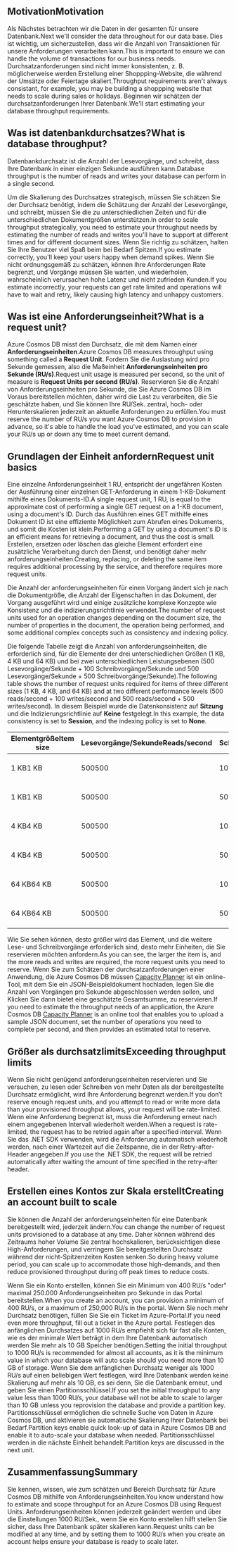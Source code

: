 ## <a name="motivation"></a><span data-ttu-id="5b2d1-101">Motivation</span><span class="sxs-lookup"><span data-stu-id="5b2d1-101">Motivation</span></span>

<span data-ttu-id="5b2d1-102">Als Nächstes betrachten wir die Daten in der gesamten für unsere Datenbank.</span><span class="sxs-lookup"><span data-stu-id="5b2d1-102">Next we'll consider the data throughout for our data base.</span></span> <span data-ttu-id="5b2d1-103">Dies ist wichtig, um sicherzustellen, dass wir die Anzahl von Transaktionen für unsere Anforderungen verarbeiten kann.</span><span class="sxs-lookup"><span data-stu-id="5b2d1-103">This is important to ensure we can handle the volume of transactions for our business needs.</span></span> <span data-ttu-id="5b2d1-104">Durchsatzanforderungen sind nicht immer konsistenten, z. B. möglicherweise werden Erstellung einer Shoppping-Website, die während der Umsätze oder Feiertage skaliert.</span><span class="sxs-lookup"><span data-stu-id="5b2d1-104">Throughput requirements aren't always consistant, for example, you may be building a shoppping website that needs to scale during sales or holidays.</span></span> <span data-ttu-id="5b2d1-105">Beginnen wir schätzen der durchsatzanforderungen Ihrer Datenbank.</span><span class="sxs-lookup"><span data-stu-id="5b2d1-105">We'll start estimating your database throughput requirements.</span></span>

## <a name="what-is-database-throughput"></a><span data-ttu-id="5b2d1-106">Was ist datenbankdurchsatzes?</span><span class="sxs-lookup"><span data-stu-id="5b2d1-106">What is database throughput?</span></span> 

<span data-ttu-id="5b2d1-107">Datenbankdurchsatz ist die Anzahl der Lesevorgänge, und schreibt, dass Ihre Datenbank in einer einzigen Sekunde ausführen kann.</span><span class="sxs-lookup"><span data-stu-id="5b2d1-107">Database throughput is the number of reads and writes your database can perform in a single second.</span></span> 

<span data-ttu-id="5b2d1-108">Um die Skalierung des Durchsatzes strategisch, müssen Sie schätzen Sie der Durchsatz benötigt, indem die Schätzung der Anzahl der Lesevorgänge, und schreibt, müssen Sie die zu unterschiedlichen Zeiten und für die unterschiedlichen Dokumentgrößen unterstützen.</span><span class="sxs-lookup"><span data-stu-id="5b2d1-108">In order to scale throughput strategically, you need to estimate your throughput needs by estimating the number of reads and writes you'll have to support at different times and for different document sizes.</span></span> <span data-ttu-id="5b2d1-109">Wenn Sie richtig zu schätzen, halten Sie Ihre Benutzer viel Spaß beim bei Bedarf Spitzen.</span><span class="sxs-lookup"><span data-stu-id="5b2d1-109">If you estimate correctly, you'll keep your users happy when demand spikes.</span></span> <span data-ttu-id="5b2d1-110">Wenn Sie nicht ordnungsgemäß zu schätzen, können Ihre Anforderungen Rate begrenzt, und Vorgänge müssen Sie warten, und wiederholen, wahrscheinlich verursachen hohe Latenz und nicht zufrieden Kunden.</span><span class="sxs-lookup"><span data-stu-id="5b2d1-110">If you estimate incorrectly, your requests can get rate limited and operations will have to wait and retry, likely causing high latency and unhappy customers.</span></span>

## <a name="what-is-a-request-unit"></a><span data-ttu-id="5b2d1-111">Was ist eine Anforderungseinheit?</span><span class="sxs-lookup"><span data-stu-id="5b2d1-111">What is a request unit?</span></span>

<span data-ttu-id="5b2d1-112">Azure Cosmos DB misst den Durchsatz, die mit dem Namen einer **Anforderungseinheiten**.</span><span class="sxs-lookup"><span data-stu-id="5b2d1-112">Azure Cosmos DB measures throughput using something called a **Request Unit**.</span></span> <span data-ttu-id="5b2d1-113">Fordern Sie die Auslastung wird pro Sekunde gemessen, also die Maßeinheit **Anforderungseinheiten pro Sekunde (RU/s)**.</span><span class="sxs-lookup"><span data-stu-id="5b2d1-113">Request unit usage is measured per second, so the unit of measure is **Request Units per second (RU/s)**.</span></span> <span data-ttu-id="5b2d1-114">Reservieren Sie die Anzahl von Anforderungseinheiten pro Sekunde, die Sie Azure Cosmos DB im Voraus bereitstellen möchten, daher wird die Last zu verarbeiten, die Sie geschätzte haben, und Sie können Ihre RU/Sek. zentral, hoch- oder Herunterskalieren jederzeit an aktuelle Anforderungen zu erfüllen.</span><span class="sxs-lookup"><span data-stu-id="5b2d1-114">You must reserve the number of RU/s you want Azure Cosmos DB to provision in advance, so it's able to handle the load you've estimated, and you can scale your RU/s up or down any time to meet current demand.</span></span>

## <a name="request-unit-basics"></a><span data-ttu-id="5b2d1-115">Grundlagen der Einheit anfordern</span><span class="sxs-lookup"><span data-stu-id="5b2d1-115">Request unit basics</span></span>

<span data-ttu-id="5b2d1-116">Eine einzelne Anforderungseinheit 1 RU, entspricht der ungefähren Kosten der Ausführung einer einzelnen GET-Anforderung in einem 1-KB-Dokument mithilfe eines Dokuments-ID.</span><span class="sxs-lookup"><span data-stu-id="5b2d1-116">A single request unit, 1 RU, is equal to the approximate cost of performing a single GET request on a 1-KB document, using a document's ID.</span></span> <span data-ttu-id="5b2d1-117">Durch das Ausführen eines GET mithilfe eines Dokument ID ist eine effiziente Möglichkeit zum Abrufen eines Dokuments, und somit die Kosten ist klein.</span><span class="sxs-lookup"><span data-stu-id="5b2d1-117">Performing a GET by using a document's ID is an efficient means for retrieving a document, and thus the cost is small.</span></span> <span data-ttu-id="5b2d1-118">Erstellen, ersetzen oder löschen das gleiche Element erfordert eine zusätzliche Verarbeitung durch den Dienst, und benötigt daher mehr anforderungseinheiten.</span><span class="sxs-lookup"><span data-stu-id="5b2d1-118">Creating, replacing, or deleting the same item requires additional processing by the service, and therefore requires more request units.</span></span>

<span data-ttu-id="5b2d1-119">Die Anzahl der anforderungseinheiten für einen Vorgang ändert sich je nach die Dokumentgröße, die Anzahl der Eigenschaften in das Dokument, der Vorgang ausgeführt wird und einige zusätzliche komplexe Konzepte wie Konsistenz und die indizierungsrichtlinie verwendet.</span><span class="sxs-lookup"><span data-stu-id="5b2d1-119">The number of request units used for an operation changes depending on the document size, the number of properties in the document, the operation being performed, and some additional complex concepts such as consistency and indexing policy.</span></span>

<span data-ttu-id="5b2d1-120">Die folgende Tabelle zeigt die Anzahl von anforderungseinheiten, die erforderlich sind, für die Elemente der drei unterschiedlichen Größen (1 KB, 4 KB und 64 KB) und bei zwei unterschiedlichen Leistungsebenen (500 Lesevorgänge/Sekunde + 100 Schreibvorgänge/Sekunde und 500 Lesevorgänge/Sekunde + 500 Schreibvorgänge/Sekunde).</span><span class="sxs-lookup"><span data-stu-id="5b2d1-120">The following table shows the number of request units required for items of three different sizes (1 KB, 4 KB, and 64 KB) and at two different performance levels (500 reads/second + 100 writes/second and 500 reads/second + 500 writes/second).</span></span> <span data-ttu-id="5b2d1-121">In diesem Beispiel wurde die Datenkonsistenz auf **Sitzung** und die Indizierungsrichtlinie auf **Keine** festgelegt.</span><span class="sxs-lookup"><span data-stu-id="5b2d1-121">In this example, the data consistency is set to **Session**, and the indexing policy is set to **None**.</span></span>

| <span data-ttu-id="5b2d1-122">Elementgröße</span><span class="sxs-lookup"><span data-stu-id="5b2d1-122">Item size</span></span> | <span data-ttu-id="5b2d1-123">Lesevorgänge/Sekunde</span><span class="sxs-lookup"><span data-stu-id="5b2d1-123">Reads/second</span></span> | <span data-ttu-id="5b2d1-124">Schreibvorgänge/Sekunde</span><span class="sxs-lookup"><span data-stu-id="5b2d1-124">Writes/second</span></span> | <span data-ttu-id="5b2d1-125">Anforderungseinheiten</span><span class="sxs-lookup"><span data-stu-id="5b2d1-125">Request units</span></span>
| --- | --- | --- | --- |
| <span data-ttu-id="5b2d1-126">1 KB</span><span class="sxs-lookup"><span data-stu-id="5b2d1-126">1 KB</span></span> | <span data-ttu-id="5b2d1-127">500</span><span class="sxs-lookup"><span data-stu-id="5b2d1-127">500</span></span> | <span data-ttu-id="5b2d1-128">100</span><span class="sxs-lookup"><span data-stu-id="5b2d1-128">100</span></span> | <span data-ttu-id="5b2d1-129">(500 * 1) + (100 * 5) = 1.000 RU/s</span><span class="sxs-lookup"><span data-stu-id="5b2d1-129">(500 * 1) + (100 * 5) = 1,000 RU/s</span></span>
| <span data-ttu-id="5b2d1-130">1 KB</span><span class="sxs-lookup"><span data-stu-id="5b2d1-130">1 KB</span></span> | <span data-ttu-id="5b2d1-131">500</span><span class="sxs-lookup"><span data-stu-id="5b2d1-131">500</span></span> | <span data-ttu-id="5b2d1-132">500</span><span class="sxs-lookup"><span data-stu-id="5b2d1-132">500</span></span> | <span data-ttu-id="5b2d1-133">(500 * 1) + (500 * 5) = 3.000 RU/s</span><span class="sxs-lookup"><span data-stu-id="5b2d1-133">(500 * 1) + (500 * 5) = 3,000 RU/s</span></span>
| <span data-ttu-id="5b2d1-134">4 KB</span><span class="sxs-lookup"><span data-stu-id="5b2d1-134">4 KB</span></span> | <span data-ttu-id="5b2d1-135">500</span><span class="sxs-lookup"><span data-stu-id="5b2d1-135">500</span></span> | <span data-ttu-id="5b2d1-136">100</span><span class="sxs-lookup"><span data-stu-id="5b2d1-136">100</span></span> | <span data-ttu-id="5b2d1-137">(500 * 1,3) + (100 * 7) = 1.350 RU/s</span><span class="sxs-lookup"><span data-stu-id="5b2d1-137">(500 * 1.3) + (100 * 7) = 1,350 RU/s</span></span>
| <span data-ttu-id="5b2d1-138">4 KB</span><span class="sxs-lookup"><span data-stu-id="5b2d1-138">4 KB</span></span> | <span data-ttu-id="5b2d1-139">500</span><span class="sxs-lookup"><span data-stu-id="5b2d1-139">500</span></span> | <span data-ttu-id="5b2d1-140">500</span><span class="sxs-lookup"><span data-stu-id="5b2d1-140">500</span></span> | <span data-ttu-id="5b2d1-141">(500 * 1,3) + (500 * 7) = 4.150 RU/s</span><span class="sxs-lookup"><span data-stu-id="5b2d1-141">(500 * 1.3) + (500 * 7) = 4,150 RU/s</span></span>
| <span data-ttu-id="5b2d1-142">64 KB</span><span class="sxs-lookup"><span data-stu-id="5b2d1-142">64 KB</span></span> | <span data-ttu-id="5b2d1-143">500</span><span class="sxs-lookup"><span data-stu-id="5b2d1-143">500</span></span> | <span data-ttu-id="5b2d1-144">100</span><span class="sxs-lookup"><span data-stu-id="5b2d1-144">100</span></span> | <span data-ttu-id="5b2d1-145">(500 * 10) + (100 * 48) = 9.800 RU/s</span><span class="sxs-lookup"><span data-stu-id="5b2d1-145">(500 * 10) + (100 * 48) = 9,800 RU/s</span></span>
| <span data-ttu-id="5b2d1-146">64 KB</span><span class="sxs-lookup"><span data-stu-id="5b2d1-146">64 KB</span></span> | <span data-ttu-id="5b2d1-147">500</span><span class="sxs-lookup"><span data-stu-id="5b2d1-147">500</span></span> | <span data-ttu-id="5b2d1-148">500</span><span class="sxs-lookup"><span data-stu-id="5b2d1-148">500</span></span> | <span data-ttu-id="5b2d1-149">(500 * 10) + (500 * 48) = 29.000 RU/s</span><span class="sxs-lookup"><span data-stu-id="5b2d1-149">(500 * 10) + (500 * 48) = 29,000 RU/s</span></span>
 
<span data-ttu-id="5b2d1-150">Wie Sie sehen können, desto größer wird das Element, und die weitere Lese- und Schreibvorgänge erforderlich sind, desto mehr Einheiten, die Sie reservieren möchten anfordern.</span><span class="sxs-lookup"><span data-stu-id="5b2d1-150">As you can see, the larger the item is, and the more reads and writes are required, the more request units you need to reserve.</span></span> <span data-ttu-id="5b2d1-151">Wenn Sie zum Schätzen der durchsatzanforderungen einer Anwendung, die Azure Cosmos DB müssen [Capacity Planner](https://www.documentdb.com/capacityplanner) ist ein online-Tool, mit dem Sie ein JSON-Beispieldokument hochladen, legen Sie die Anzahl von Vorgängen pro Sekunde abgeschlossen werden sollen, und Klicken Sie dann bietet eine geschätzte Gesamtsumme, zu reservieren.</span><span class="sxs-lookup"><span data-stu-id="5b2d1-151">If you need to estimate the throughput needs of an application, the Azure Cosmos DB [Capacity Planner](https://www.documentdb.com/capacityplanner) is an online tool that enables you to upload a sample JSON document, set the number of operations you need to complete per second, and then provides an estimated total to reserve.</span></span>

## <a name="exceeding-throughput-limits"></a><span data-ttu-id="5b2d1-152">Größer als durchsatzlimits</span><span class="sxs-lookup"><span data-stu-id="5b2d1-152">Exceeding throughput limits</span></span>

<span data-ttu-id="5b2d1-153">Wenn Sie nicht genügend anforderungseinheiten reservieren und Sie versuchen, zu lesen oder Schreiben von mehr Daten als der bereitgestellte Durchsatz ermöglicht, wird Ihre Anforderung begrenzt werden.</span><span class="sxs-lookup"><span data-stu-id="5b2d1-153">If you don’t reserve enough request units, and you attempt to read or write more data than your provisioned throughput allows, your request will be rate-limited.</span></span> <span data-ttu-id="5b2d1-154">Wenn eine Anforderung begrenzt ist, muss die Anforderung erneut nach einem angegebenen Intervall wiederholt werden.</span><span class="sxs-lookup"><span data-stu-id="5b2d1-154">When a request is rate-limited, the request has to be retried again after a specified interval.</span></span> <span data-ttu-id="5b2d1-155">Wenn Sie das .NET SDK verwenden, wird die Anforderung automatisch wiederholt werden, nach einer Wartezeit auf die Zeitspanne, die in der Retry-after-Header angegeben.</span><span class="sxs-lookup"><span data-stu-id="5b2d1-155">If you use the .NET SDK, the request will be retried automatically after waiting the amount of time specified in the retry-after header.</span></span>

## <a name="creating-an-account-built-to-scale"></a><span data-ttu-id="5b2d1-156">Erstellen eines Kontos zur Skala erstellt</span><span class="sxs-lookup"><span data-stu-id="5b2d1-156">Creating an account built to scale</span></span>

<span data-ttu-id="5b2d1-157">Sie können die Anzahl der anforderungseinheiten für eine Datenbank bereitgestellt wird, jederzeit ändern.</span><span class="sxs-lookup"><span data-stu-id="5b2d1-157">You can change the number of request units provisioned to a database at any time.</span></span> <span data-ttu-id="5b2d1-158">Daher können während des Zeitraums hoher Volume Sie zentral hochskalieren, berücksichtigen diese High-Anforderungen, und verringern Sie bereitgestellten Durchsatz während der nicht-Spitzenzeiten Kosten senken.</span><span class="sxs-lookup"><span data-stu-id="5b2d1-158">So during heavy volume period, you can scale up to accommodate those high-demands, and then reduce provisioned throughput during off peak times to reduce costs.</span></span>

<span data-ttu-id="5b2d1-159">Wenn Sie ein Konto erstellen, können Sie ein Minimum von 400 RU/s "oder" maximal 250.000 Anforderungseinheiten pro Sekunde in das Portal bereitstellen.</span><span class="sxs-lookup"><span data-stu-id="5b2d1-159">When you create an account, you can provision a minimum of 400 RU/s, or a maximum of 250,000 RU/s in the portal.</span></span> <span data-ttu-id="5b2d1-160">Wenn Sie noch mehr Durchsatz benötigen, füllen Sie Sie ein Ticket im Azure-Portal.</span><span class="sxs-lookup"><span data-stu-id="5b2d1-160">If you need even more throughput, fill out a ticket in the Azure portal.</span></span> <span data-ttu-id="5b2d1-161">Festlegen des anfänglichen Durchsatzes auf 1000 RU/s empfiehlt sich für fast alle Konten, wie es der minimale Wert beträgt in dem Ihre Datenbank automatisch werden Sie mehr als 10 GB Speicher benötigen.</span><span class="sxs-lookup"><span data-stu-id="5b2d1-161">Setting the initial throughput to 1000 RU/s is recommended for almost all accounts, as it is the minimum value in which your database will auto scale should you need more than 10 GB of storage.</span></span> <span data-ttu-id="5b2d1-162">Wenn Sie dem anfänglichen Durchsatz weniger als 1000 RU/s auf einen beliebigen Wert festlegen, wird Ihre Datenbank werden keine Skalierung auf mehr als 10 GB, es sei denn, Sie die Datenbank erneut, und geben Sie einen Partitionsschlüssel.</span><span class="sxs-lookup"><span data-stu-id="5b2d1-162">If you set the initial throughput to any value less than 1000 RU/s, your database will not be able to scale to larger than 10 GB unless you reprovision the database and provide a partition key.</span></span> <span data-ttu-id="5b2d1-163">Partitionsschlüssel ermöglichen die schnelle Suche von Daten in Azure Cosmos DB, und aktivieren sie automatische Skalierung Ihrer Datenbank bei Bedarf.</span><span class="sxs-lookup"><span data-stu-id="5b2d1-163">Partition keys enable quick look-up of data in Azure Cosmos DB and enable it to auto-scale your database when needed.</span></span> <span data-ttu-id="5b2d1-164">Partitionsschlüssel werden in die nächste Einheit behandelt.</span><span class="sxs-lookup"><span data-stu-id="5b2d1-164">Partition keys are discussed in the next unit.</span></span>

## <a name="summary"></a><span data-ttu-id="5b2d1-165">Zusammenfassung</span><span class="sxs-lookup"><span data-stu-id="5b2d1-165">Summary</span></span>

<span data-ttu-id="5b2d1-166">Sie kennen, wissen, wie zum schätzen und Bereich Durchsatz für Azure Cosmos DB mithilfe von Anforderungseinheiten.</span><span class="sxs-lookup"><span data-stu-id="5b2d1-166">You know understand how to estimate and scope throughput for an Azure Cosmos DB using Request Units.</span></span> <span data-ttu-id="5b2d1-167">Anforderungseinheiten können jederzeit geändert werden und über die Einstellungen 1000 RU/Sek., wenn Sie ein Konto erstellen hilft stellen Sie sicher, dass Ihre Datenbank später skalieren kann.</span><span class="sxs-lookup"><span data-stu-id="5b2d1-167">Request units can be modified at any time, and by setting them to 1000 RU/s when you create an account helps ensure your database is ready to scale later.</span></span>